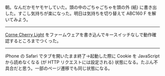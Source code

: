朝。なんだかモヤモヤしていた。頭の中のごちゃごちゃを頭の外 (紙) に書き出した。すこし気持ちが楽になった。明日は気持ちを切り替えて ABC160 F を解いてみよう。

---

[Corne Cherry Light](https://github.com/foostan/crkbd/blob/45742bfd93262edc28dd2bc45bb71f1e2d4552b6/corne-light/doc/buildguide_jp.md) をファームウェアを書き込んでキースイッチなしで動作確認するところまでつくった。

---

iPhone の Safari でタブを開いたまま終了→起動した際に Cookie を JavaScript から読めなくなる (が HTTP リクエストには設定される) 状態になる。たぶん不具合だと思う。一部のページ遷移でも同じ状態になる。
